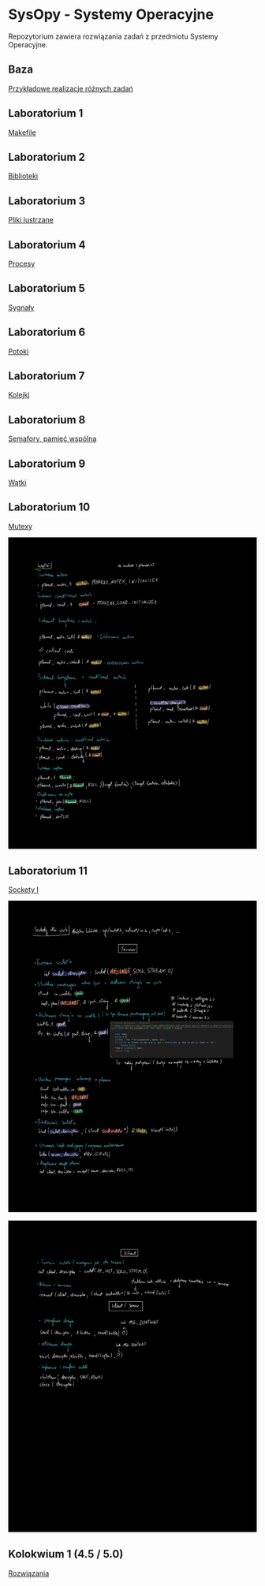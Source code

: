 # SysOpy - Systemy Operacyjne

Repozytorium zawiera rozwiązania zadań z przedmiotu Systemy Operacyjne.

## Baza
[Przykładowe realizacje różnych zadań](./Baza)

## Laboratorium 1
[Makefile](./lab1)

## Laboratorium 2
[Biblioteki](./lab2)

## Laboratorium 3 
[Pliki lustrzane](./lab3)

## Laboratorium 4
[Procesy](./lab4)

## Laboratorium 5
[Sygnały](./lab5)

## Laboratorium 6
[Potoki](./lab6)

## Laboratorium 7
[Kolejki](./lab7)

## Laboratorium 8
[Semafory, pamięć wspólna](./lab8)

## Laboratorium 9
[Wątki](./lab9)

## Laboratorium 10
[Mutexy](./lab10)

![Alt text](img/mutexy.jpg)

## Laboratorium 11
[Sockety I](./lab11)

![Alt text](img/sockety1.jpg)

![Alt text](img/sockety2.jpg)

## Kolokwium 1 (4.5 / 5.0)
[Rozwiązania](./kolokwium1%20(4.5))

